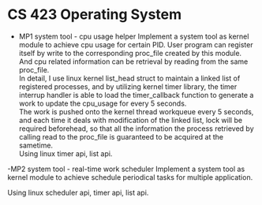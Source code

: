 # CS 423 Operating System

- MP1 system tool - cpu usage helper
Implement a system tool as kernel module to achieve cpu usage for certain PID. User program can register itself by write to the corresponding proc_file created by this module. And cpu related information can be retrieval by reading from the same proc_file.   
In detail, I use linux kernel list_head struct to maintain a linked list of registered processes, and by utilizing kernel timer library, the timer interrup handler is able to load the timer_callback function to generate a work to update the cpu_usage for every 5 seconds.   
The work is pushed onto the kernel thread workqueue every 5 seconds, and each time it deals with modification of the linked list, lock will be required beforehead, so that all the information the process retrieved by calling read to the proc_file is guaranteed to be acquired at the sametime.  
Using linux timer api, list api.


-MP2 system tool - real-time work scheduler
Implement a system tool as kernel module to achieve schedule periodical tasks for multiple application. 

Using linux scheduler api, timer api, list api. 
